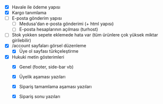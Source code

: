 

- [x] Havale ile ödeme yapısı
- [x] Kargo tanımlama
- [ ] E-posta gönderim yapısı
  - [ ] Medusa'dan e-posta gönderimi (+ html yapısı)
  - [ ] E-posta hesaplarının açılması (turhost)
- [ ] Stok yokken sepete eklemede hata var (tüm ürünlere çok yüksek miktar girilebilir)
- [x] /account sayfaları görsel düzenleme
    - [x] Üye ol sayfası türkçeleştirme
- [x] Hukuki metin gösterimleri
  - [x] Genel (footer, side-bar vb)
  - [x] Üyelik aşaması yazıları
  - [x] Sipariş tamamlama aşaması yazıları
  - [x] Sipariş sonu yazıları

